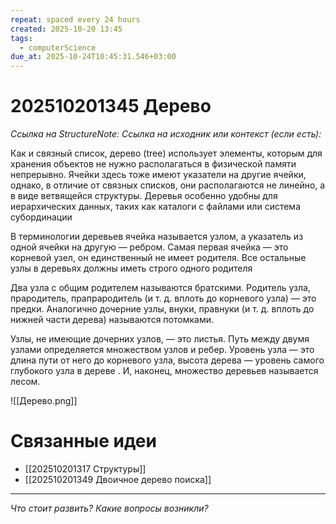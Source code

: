 ```yaml
---
repeat: spaced every 24 hours
created: 2025-10-20 13:45
tags:
  - computerScience
due_at: 2025-10-24T10:45:31.546+03:00
---
```

# 202510201345 Дерево

*Ссылка на StructureNote:*
*Ссылка на исходник или контекст (если есть):*

Как и связный список, дерево (tree) использует элементы, которым для хранения объектов не нужно располагаться в физической памяти непрерывно. Ячейки здесь тоже имеют указатели на другие ячейки, однако, в отличие от связных списков, они располагаются не линейно, а в виде ветвящейся структуры. Деревья особенно удобны для иерархических данных, таких как каталоги с файлами или система субординации

В терминологии деревьев ячейка называется узлом, а указатель из одной ячейки на другую — ребром. Самая первая ячейка — это корневой узел, он единственный не имеет родителя. Все остальные узлы в деревьях должны иметь строго одного родителя

Два узла с общим родителем называются братскими. Родитель узла, прародитель, прапрародитель (и т. д. вплоть до корневого узла) — это предки. Аналогично дочерние узлы, внуки, правнуки (и т. д. вплоть до нижней части дерева) называются потомками.

Узлы, не имеющие дочерних узлов, — это листья. Путь между двумя узлами определяется множеством узлов и ребер. Уровень узла — это длина пути от него до корневого узла, высота дерева — уровень самого глубокого узла в дереве . И, наконец, множество деревьев называется лесом.

![[Дерево.png]]

# Связанные идеи

- [[202510201317 Структуры]]
- [[202510201349 Двоичное дерево поиска]]

---

*Что стоит развить? Какие вопросы возникли?*
